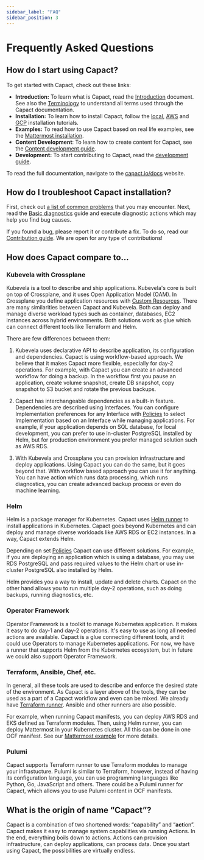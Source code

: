 ```yaml
---
sidebar_label: "FAQ"
sidebar_position: 3
---
```


# Frequently Asked Questions

## How do I start using Capact?

To get started with Capact, check out these links:

- **Introduction:** To learn what is Capact, read the [Introduction](./introduction.md) document. See also the [Terminology](./terminology.md) to understand all terms used through the Capact documentation.
- **Installation:** To learn how to install Capact, follow the [local](./installation/local.md), [AWS](./installation/aws-eks.md) and [GCP](./installation/gcp-gke.md) installation tutorials.
- **Examples:** To read how to use Capact based on real life examples, see the [Mattermost installation](./example/mattermost-installation.md).
- **Content Development**: To learn how to create content for Capact, see the [Content development guide](./content-development/guide.md).
- **Development:** To start contributing to Capact, read the [development guide](/community/development/development-guide).

To read the full documentation, navigate to the [capact.io/docs](https://capact.io/docs) website.

## How do I troubleshoot Capact installation?

First, check out [a list of common problems](./operation/common-problems.md) that you may encounter. Next, read the [Basic diagnostics](./operation/diagnostics.md) guide and execute diagnostic actions which may help you find bug causes.

If you found a bug, please report it or contribute a fix. To do so, read our [Contribution guide](/community/contributing). We are open for any type of contributions! 

## How does Capact compare to...

### Kubevela with Crossplane

Kubevela is a tool to describe and ship applications. Kubevela's core is built on top of Crossplane, and it uses Open Application Model (OAM). In Crossplane you define application resources with [Custom Resources](https://kubernetes.io/docs/concepts/extend-kubernetes/api-extension/custom-resources/).
There are many similarities between Capact and Kubevela. Both can deploy and manage diverse workload types such as container, databases, EC2 instances across hybrid environments. Both solutions work as glue which can connect different tools like Terraform and Helm.

There are few differences between them:

1. Kubevela uses declarative API to describe application, its configuration and dependencies. Capact is using workflow-based approach. We believe that it makes Capact more flexible, especially for day-2 operations.
    For example, with Capact you can create an advanced workflow for doing a backup. In the workflow first you pause an application, create volume snapshot, create DB snapshot, copy snapshot to S3 bucket and rotate the previous backups.

1. Capact has interchangeable dependencies as a built-in feature. Dependencies are described using Interfaces. You can configure Implementation preferences for any Interface with [Policies](./feature/policies/overview.md) to select Implementation based on an Interface while managing applications. For example, if your application depends on SQL database, for local development, you can prefer to use in-cluster PostgreSQL installed by Helm, but for production environment you prefer managed solution such as AWS RDS.

1. With Kubevela and Crossplane you can provision infrastructure and deploy applications. Using Capact you can do the same, but it goes beyond that. With workflow based approach you can use it for anything. You can have action which runs data processing, which runs diagnostics, you can create advanced backup process or even do machine learning.

### Helm

Helm is a package manager for Kubernetes. Capact uses [Helm runner](https://github.com/capactio/capact/tree/main/cmd/helm-runner/README.md) to install applications in Kubernetes. Capact goes beyond Kubernetes and can deploy and manage diverse workloads like AWS RDS or EC2 instances. In a way, Capact extends Helm.

Depending on set [Policies](./feature/policies/overview.md) Capact can use different solutions. For example, if you are deploying an application which is using a database, you may use RDS PostgreSQL and pass required values to the Helm chart or use in-cluster PostgreSQL also installed by Helm.

Helm provides you a way to install, update and delete charts. Capact on the other hand allows you to run multiple day-2 operations, such as doing backups, running diagnostics, etc.

### Operator Framework

Operator Framework is a toolkit to manage Kubernetes application. It makes it easy to do day-1 and day-2 operations. It's easy to use as long all needed actions are available.
Capact is a glue connecting different tools, and it could use Operators to manage Kubernetes applications. For now, we have a runner that supports Helm from the Kubernetes ecosystem, but in future we could also support Operator Framework.

### Terraform, Ansible, Chef, etc.

In general, all these tools are used to describe and enforce the desired state of the environment. As Capact is a layer above of the tools, they can be used as a part of a Capact workflow and even can be mixed. We already have [Terraform runner](https://github.com/capactio/capact/tree/main/cmd/terraform-runner/README.md). Ansible and other runners are also possible.

For example, when running Capact manifests, you can deploy AWS RDS and EKS defined as Terraform modules. Then, using Helm runner, you can deploy Mattermost in your Kubernetes cluster. All this can be done in one OCF manifest. See our [Mattermost example](./example/mattermost-installation.md) for more details.

### Pulumi

Capact supports Terraform runner to use Terraform modules to manage your infrastucture. Pulumi is similar to Terraform, however, instead of having its configuration language, you can use programming languages like Python, Go, JavaScript and others. There could be a Pulumi runner for Capact, which allows you to use Pulumi content in OCF manifests.

## What is the origin of name “Capact”?

Capact is a combination of two shortened words: “**cap**ability” and “**act**ion”. Capact makes it easy to manage system capabilities via running Actions. In the end, everything boils down to actions. Actions can provision infrastructure, can deploy applications, can process data. Once you start using Capact, the possibilities are virtually endless.
